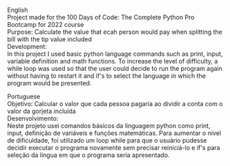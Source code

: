 English  
Project made for the 100 Days of Code: The Complete Python Pro Bootcamp for 2022 course  
Purpose: Calculate the value that ecah person would pay when splitting the bill with the tip value included  
Development:  
In this project I used basic python language commands such as print, input, variable definition and math functions. To increase the level of difficulty, a while loop was used so that the user could decide to run the program again without having to restart it and if's to select the language in which the program would be presented.  
  
Portuguese  
Objetivo: Calcular o valor que cada pessoa pagaria ao dividir a conta com o valor da gorjeta incluída  
Desenvolvimento:  
Neste projeto usei comandos básicos da linguagem python como print, input, definição de variáveis e funções matemáticas. Para aumentar o nível de dificuldade, foi utilizado um loop while para que o usuário pudesse decidir executar o programa novamente sem precisar reiniciá-lo e if's para seleção da língua em que o programa seria apresentado.